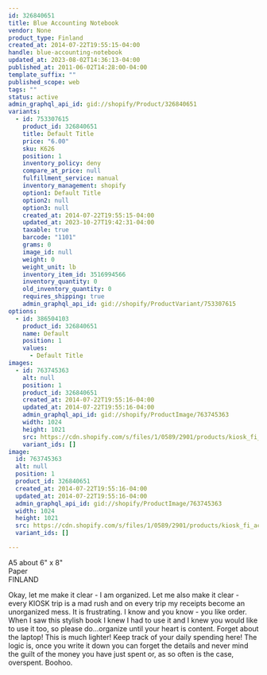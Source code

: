 ```yaml
---
id: 326840651
title: Blue Accounting Notebook
vendor: None
product_type: Finland
created_at: 2014-07-22T19:55:15-04:00
handle: blue-accounting-notebook
updated_at: 2023-08-02T14:36:13-04:00
published_at: 2011-06-02T14:28:00-04:00
template_suffix: ""
published_scope: web
tags: ""
status: active
admin_graphql_api_id: gid://shopify/Product/326840651
variants:
  - id: 753307615
    product_id: 326840651
    title: Default Title
    price: "6.00"
    sku: K626
    position: 1
    inventory_policy: deny
    compare_at_price: null
    fulfillment_service: manual
    inventory_management: shopify
    option1: Default Title
    option2: null
    option3: null
    created_at: 2014-07-22T19:55:15-04:00
    updated_at: 2023-10-27T19:42:31-04:00
    taxable: true
    barcode: "1101"
    grams: 0
    image_id: null
    weight: 0
    weight_unit: lb
    inventory_item_id: 3516994566
    inventory_quantity: 0
    old_inventory_quantity: 0
    requires_shipping: true
    admin_graphql_api_id: gid://shopify/ProductVariant/753307615
options:
  - id: 386504103
    product_id: 326840651
    name: Default
    position: 1
    values:
      - Default Title
images:
  - id: 763745363
    alt: null
    position: 1
    product_id: 326840651
    created_at: 2014-07-22T19:55:16-04:00
    updated_at: 2014-07-22T19:55:16-04:00
    admin_graphql_api_id: gid://shopify/ProductImage/763745363
    width: 1024
    height: 1021
    src: https://cdn.shopify.com/s/files/1/0589/2901/products/kiosk_fi_accountingbook.jpeg?v=1406073316
    variant_ids: []
image:
  id: 763745363
  alt: null
  position: 1
  product_id: 326840651
  created_at: 2014-07-22T19:55:16-04:00
  updated_at: 2014-07-22T19:55:16-04:00
  admin_graphql_api_id: gid://shopify/ProductImage/763745363
  width: 1024
  height: 1021
  src: https://cdn.shopify.com/s/files/1/0589/2901/products/kiosk_fi_accountingbook.jpeg?v=1406073316
  variant_ids: []

---
```


A5 about 6" x 8"  
Paper  
FINLAND

Okay, let me make it clear - I am organized. Let me also make it clear - every KIOSK trip is a mad rush and on every trip my receipts become an unorganized mess. It is frustrating. I know and you know - you like order. When I saw this stylish book I knew I had to use it and I knew you would like to use it too, so please do...organize until your heart is content. Forget about the laptop! This is much lighter! Keep track of your daily spending here! The logic is, once you write it down you can forget the details and never mind the guilt of the money you have just spent or, as so often is the case, overspent. Boohoo.